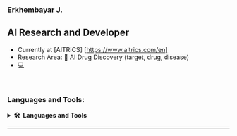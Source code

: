 ### Erkhembayar J.

## AI Research and Developer

- Currently at [AITRICS] [https://www.aitrics.com/en]
- Research Area: 💊 AI Drug Discovery (target, drug, disease)
- 💻

<br />

### Languages and Tools:

<details>
    <summary><b>🛠️&nbsp;&nbsp;Languages&nbsp;and&nbsp;Tools</b></summary>
    <p align="left">
        <a href="https://www.python.org" target="_blank"> 
            <img src="https://raw.githubusercontent.com/devicons/devicon/master/icons/python/python-original.svg" alt="python" width="40" height="40"/>
        </a>
        <a href="https://go.dev/" target="_blank"> 
            <img src="https://raw.githubusercontent.com/devicons/devicon/master/icons/go/go-original.svg" alt="golang" width="40" height="40"/> 
        </a>
         <a href="https://www.rust-lang.org/" target="_blank"> 
            <img src="https://raw.githubusercontent.com/devicons/devicon/master/icons/rust/rust-plain.svg" alt="rust" width="40" height="40"/> 
        </a>
        <a href="https://angular.io" target="_blank"> 
            <img src="https://angular.io/assets/images/logos/angular/angular.svg" alt="angular" width="40" height="40"> 
        </a>
        <a href="https://cloud.google.com" target="_blank"> 
            <img src="https://www.vectorlogo.zone/logos/google_cloud/google_cloud-icon.svg" alt="gcp" width="40" height="40"/> 
        </a>
        <a href="https://www.docker.com/" target="_blank"> 
            <img src="https://raw.githubusercontent.com/devicons/devicon/master/icons/docker/docker-original-wordmark.svg" alt="docker" width="40" height="40"/> 
        </a>
         <a href="https://www.docker.com/" target="_blank"> 
            <img src="https://raw.githubusercontent.com/devicons/devicon/master/icons/linux/linux-original.svg" alt="linux" width="40" height="40"/> 
        </a>

    </p>

</details>

---
